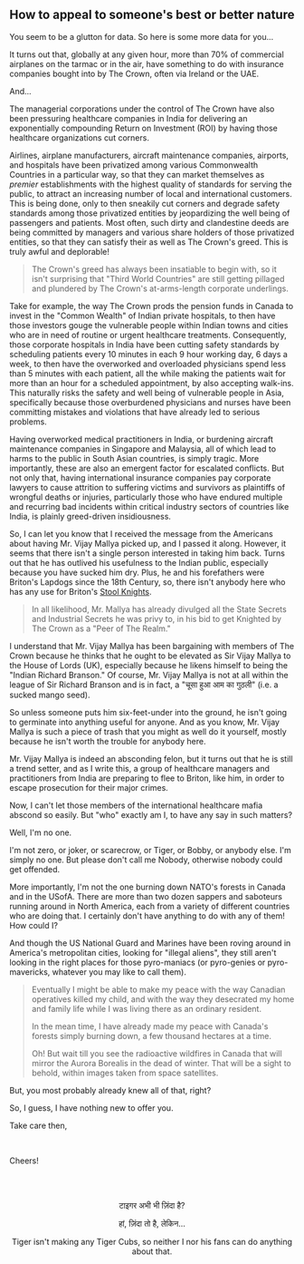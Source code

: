 ## How to appeal to someone's best or better nature

You seem to be a glutton for data. So here is some more data for you...

It turns out that, globally at any given hour, more than 70% of commercial airplanes on the tarmac or in the air, have something to do with insurance companies bought into by The Crown, often via Ireland or the UAE. 

And...

The managerial corporations under the control of The Crown have also been pressuring healthcare companies in India for delivering an exponentially compounding Return on Investment (ROI) by having those healthcare organizations cut corners. 

Airlines, airplane manufacturers, aircraft maintenance companies, airports, and hospitals have been privatized among various Commonwealth Countries in a particular way, so that they can market themselves as *premier* establishments with the highest quality of standards for serving the public, to attract an increasing number of local and international customers. This is being done, only to then sneakily cut corners and degrade safety standards among those privatized entities by jeopardizing the well being of passengers and patients. Most often, such dirty and clandestine deeds are being committed by managers and various share holders of those privatized entities, so that they can satisfy their as well as The Crown's greed. This is truly awful and deplorable! 

>The Crown's greed has always been insatiable to begin with, so it isn't surprising that "Third World Countries" are still getting pillaged and plundered by The Crown's at-arms-length corporate underlings.  

Take for example, the way The Crown prods the pension funds in Canada to invest in the "Common Wealth" of Indian private hospitals, to then have those investors gouge the vulnerable people within Indian towns and cities who are in need of routine or urgent healthcare treatments. Consequently, those corporate hospitals in India have been cutting safety standards by scheduling patients every 10 minutes in each 9 hour working day, 6 days a week, to then have the overworked and overloaded physicians spend less than 5 minutes with each patient, all the while making the patients wait for more than an hour for a scheduled appointment, by also accepting walk-ins. This naturally risks the safety and well being of vulnerable people in Asia, specifically because those overburdened physicians and nurses have been committing mistakes and violations that have already led to serious problems. 

Having overworked medical practitioners in India, or burdening aircraft maintenance companies in Singapore and Malaysia, all of which lead to harms to the public in South Asian countries, is simply tragic. More importantly, these are also an emergent factor for escalated conflicts. But not only that, having international insurance companies pay corporate lawyers to cause attrition to suffering victims and survivors as plaintiffs of wrongful deaths or injuries, particularly those who have endured multiple and recurring bad incidents within critical industry sectors of countries like India, is plainly greed-driven insidiousness. 

So, I can let you know that I received the message from the Americans about having Mr. Vijay Mallya picked up, and I passed it along. However, it seems that there isn't a single person interested in taking him back. Turns out that he has outlived his usefulness to the Indian public, especially because you have sucked him dry. Plus, he and his forefathers were Briton's Lapdogs since the 18th Century, so, there isn't anybody here who has any use for Briton's [Stool Knights](https://en.wikipedia.org/wiki/Groom_of_the_Stool). 

>In all likelihood, Mr. Mallya has already divulged all the State Secrets and Industrial Secrets he was privy to, in his bid to get Knighted by The Crown as a "Peer of The Realm." 

I understand that Mr. Vijay Mallya has been bargaining with members of The Crown because he thinks that he ought to be elevated as Sir Vijay Mallya to the House of Lords (UK), especially because he likens himself to being the "Indian Richard Branson." Of course, Mr. Vijay Mallya is not at all within the league of Sir Richard Branson and is in fact, a "चूसा हुआ आम का गुठली" (i.e. a sucked mango seed). 

So unless someone puts him six-feet-under into the ground, he isn't going to germinate into anything useful for anyone. And as you know, Mr. Vijay Mallya is such a piece of trash that you might as well do it yourself, mostly because he isn't worth the trouble for anybody here. 

Mr. Vijay Mallya is indeed an absconding felon, but it turns out that he is still a trend setter, and as I write this, a group of healthcare managers and practitioners from India are preparing to flee to Briton, like him, in order to escape prosecution for their major crimes. 

Now, I can't let those members of the international healthcare mafia abscond so easily. But "who" exactly am I, to have any say in such matters?

Well, I'm no one. 

I'm not zero, or joker, or scarecrow, or Tiger, or Bobby, or anybody else. I'm simply no one. But please don't call me Nobody, otherwise nobody could get offended. 

More importantly, I'm not the one burning down NATO's forests in Canada and in the USofA. There are more than two dozen sappers and saboteurs running around in North America, each from a variety of different countries who are doing that. I certainly don't have anything to do with any of them! How could I? 

And though the US National Guard and Marines have been roving around in America's metropolitan cities, looking for "illegal aliens", they still aren't looking in the right places for those pyro-maniacs (or pyro-genies or pyro-mavericks, whatever you may like to call them).

>Eventually I might be able to make my peace with the way Canadian operatives killed my child, and with the way they desecrated my home and family life while I was living there as an ordinary resident. 
>
>In the mean time, I have already made my peace with Canada's forests simply burning down, a few thousand hectares at a time. 
>
>Oh! But wait till you see the radioactive wildfires in Canada that will mirror the Aurora Borealis in the dead of winter. That will be a sight to behold, within images taken from space satellites.  

But, you most probably already knew all of that, right?

So, I guess, I have nothing new to offer you. 

Take care then,

<br>

Cheers!  

<br>
<br>
 
<div align="center">

<p>टाइगर अभी भी ज़िंदा है?</p> 
<p>हां, ज़िंदा तो है, लेकिन...</p> 
<p>Tiger isn't making any Tiger Cubs, so neither I nor his fans can do anything about that.</p>

</div>  
